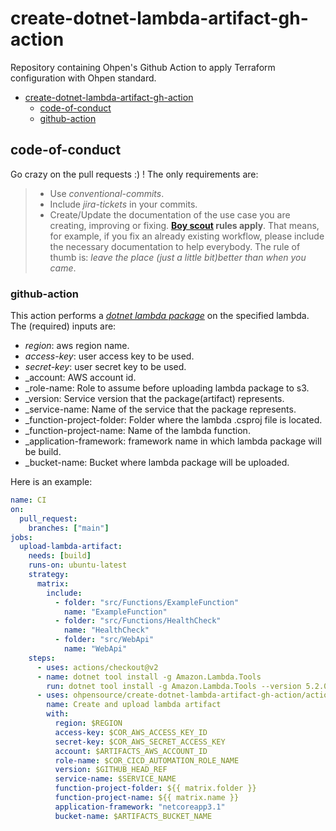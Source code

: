 # create-dotnet-lambda-artifact-gh-action

Repository containing Ohpen's Github Action to apply Terraform configuration with Ohpen standard.

- [create-dotnet-lambda-artifact-gh-action](#create-dotnet-lambda-artifact-gh-action)
  - [code-of-conduct](#code-of-conduct)
  - [github-action](#github-action)

## code-of-conduct

Go crazy on the pull requests :) ! The only requirements are:

> - Use _conventional-commits_.
> - Include _jira-tickets_ in your commits.
> - Create/Update the documentation of the use case you are creating, improving or fixing. **[Boy scout](https://biratkirat.medium.com/step-8-the-boy-scout-rule-robert-c-martin-uncle-bob-9ac839778385) rules apply**. That means, for example, if you fix an already existing workflow, please include the necessary documentation to help everybody. The rule of thumb is: _leave the place (just a little bit)better than when you came_.

### github-action

This action performs a [_dotnet lambda package_](https://github.com/aws/aws-extensions-for-dotnet-cli#package) on the specified lambda. The (required) inputs are:

- _region_: aws region name.
- _access-key_: user access key to be used.
- _secret-key_: user secret key to be used.
- _account: AWS account id.
- _role-name: Role to assume before uploading lambda package to s3.
- _version: Service version that the package(artifact) represents.
- _service-name: Name of the service that the package represents.
- _function-project-folder: Folder where the lambda .csproj file is located.
- _function-project-name: Name of the lambda function.
- _application-framework: framework name in which lambda package will be build.
- _bucket-name: Bucket where lambda package will be uploaded.

Here is an example:

```yaml
name: CI
on:
  pull_request:
    branches: ["main"]
jobs:
  upload-lambda-artifact:
    needs: [build]
    runs-on: ubuntu-latest
    strategy:
      matrix:
        include:
          - folder: "src/Functions/ExampleFunction"
            name: "ExampleFunction"
          - folder: "src/Functions/HealthCheck"
            name: "HealthCheck"
          - folder: "src/WebApi"
            name: "WebApi"
    steps:
      - uses: actions/checkout@v2
      - name: dotnet tool install -g Amazon.Lambda.Tools
        run: dotnet tool install -g Amazon.Lambda.Tools --version 5.2.0
      - uses: ohpensource/create-dotnet-lambda-artifact-gh-action/action/create-dotnet-lambda-artifact@0.0.0.1
        name: Create and upload lambda artifact
        with:
          region: $REGION
          access-key: $COR_AWS_ACCESS_KEY_ID
          secret-key: $COR_AWS_SECRET_ACCESS_KEY
          account: $ARTIFACTS_AWS_ACCOUNT_ID
          role-name: $COR_CICD_AUTOMATION_ROLE_NAME
          version: $GITHUB_HEAD_REF
          service-name: $SERVICE_NAME
          function-project-folder: ${{ matrix.folder }}
          function-project-name: ${{ matrix.name }}
          application-framework: "netcoreapp3.1"
          bucket-name: $ARTIFACTS_BUCKET_NAME
```
